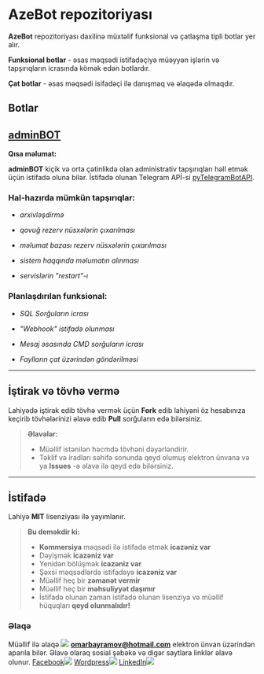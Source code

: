 AzeBot repozitoriyası
===================
**AzeBot** repozitoriyası daxilinə müxtəlif funksional və çatlaşma tipli botlar yer alır. 

**Funksional botlar** - əsas məqsədi istifadəçiyə müəyyən işlərin və tapşırıqların icrasında kömək edən botlardır. 

**Çat botlar** - əsas məqsədi isifadəçi ilə danışmaq və əlaqədə olmaqdır. 

Botlar
-------------

## [adminBOT](https://github.com/limpapud/aze_bots/tree/master/adminBOT)


**Qısa məlumat:**

**adminBOT** kiçik və orta çətinlikdə olan administrativ tapşırıqları həll etmək üçün istifadə oluna bilər. İstifadə olunan Telegram APİ-si [pyTelegramBotAPI]( https://github.com/eternnoir/pyTelegramBotAPI).

### Hal-hazırda mümkün tapşırıqlar: 

- *arxivləşdirmə* 

- *qovuğ rezerv nüsxələrin çıxarılması* 

- *məlumat bazası rezerv nüsxələrin çıxarılması* 

- *sistem haqqında məlumatın alınması*

- *servislərin "restart"-ı*

### Planlaşdırılan funksional:

- *SQL Sorğuların icrası*

- *"Webhook" istifadə olunması*

- *Mesaj əsasında CMD sorğuların icrası*

- *Faylların çat üzərindən göndərilməsi*

----------
İştirak və tövhə vermə
-------------------
Lahiyədə iştirak edib tövhə vermək üçün **Fork** edib lahiyəni öz hesabınıza keçirib tövhələrinizi əlavə edib **Pull** sorğuların edə bilərsiniz. 

> **Əlavələr:**
> - Müəllif  istənilən həcmdə tövhəni dəyərləndirir.
> - Təklif və iradları səhifə sonunda qeyd olumuş elektron ünvana və ya **Issues** -ə əlavə ilə qeyd edə bilərsiniz.

----------
İstifadə
-------------
Lahiyə **MIT** lisenziyası ilə yayımlanır. 
> **Bu deməkdir ki:**
> - **Kommersiya** məqsədi ilə istifadə etmək **icazəniz var**
> - Dəyişmək **icazəniz var**
> - Yenidən bölüşmək **icazəniz var**
> - Şəxsi məqsədlərdə istifadəyə **icazəniz var**
> - Müəllif heç bir **zəmanət vermir**
> - Müəllif heç bir **məhsuliyyət daşımır**
> - İstifadə olunan zaman istifadə olunan lisenziya və müəllif hüquqları **qeyd olunmalıdır!**


### Əlaqə

Müəllif ilə əlaqə [![](https://www.shareicon.net/data/16x16/2015/11/02/665918_email_512x512.png)](mailto:omarbayramov@hotmail.com) **omarbayramov@hotmail.com** elektron ünvan üzərindən aparıla bilər. Əlavə olaraq sosial şəbəkə və digər saytlara linklər əlavə olunur.
[Facebook![](https://www.shareicon.net/data/32x32/2016/06/20/606800_facebook_48x48.png)](https://www.facebook.com/Omar.X.Bayramov) 
[Wordpress![](https://www.shareicon.net/data/32x32/2016/07/14/606997_wordpress_64x64.png)](https://omarbayramov.wordpress.com/) [LinkedIn![](https://www.shareicon.net/data/32x32/2016/06/20/606446_linkedin_48x48.png)](https://www.linkedin.com/in/omarbayramov/)
